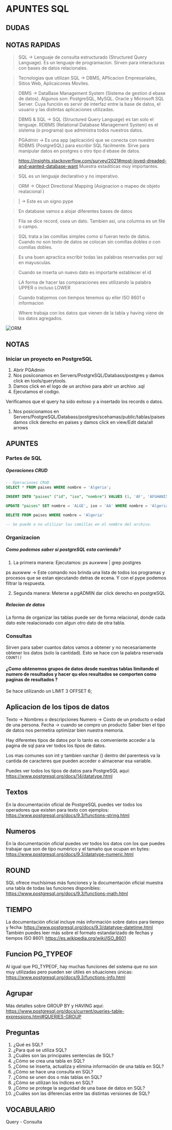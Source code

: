 # **APUNTES SQL**
## **DUDAS**
## **NOTAS RAPIDAS**
> SQL -> Lenguaje de consulta estructurado (Structured Query Language). Es un lenguaje de programacion. Sirven para interacturas con bases de datos relacionales. 

> Tecnologias que utilizan SQL -> DBMS, APlicacion Empresariales, Sitios Web, Aplicaicones Moviles. 

> DBMS -> DataBase Management System (Sistema de gestion d ebase de datos). Algunos son: PostgreSQL, MySQL. Oracle y Microsoft SQL Server. Cuya función es servir de interfaz entre la base de datos, el usuario y las distintas aplicaciones utilizadas.

> DBMS & SQL -> SQL (Structured Query Language) es tan solo el lenguaje.
RDBMS (Relational Database Management System) es el sistema (o programa) que administra todos nuestros datos. 

> PGAdmin -> Es una app (aplicación) que se conecta con nuestro RDBMS (PostgreSQL) para escribir SQL fácilmente. Sirve para manipular datos en postgres o otro tipo d ebase de datos. 

> https://insights.stackoverflow.com/survey/2021#most-loved-dreaded-and-wanted-database-want Muestra estaditicas muy importantes. 

> SQL es un lenguaje declarativo y no imperativo. 

> ORM -> Object Directional  Mapping (Asignacion o mapeo de objeto realacional )

> | -> Este es un signo pype 

> En database vamos a alojar diferentes bases de datos 

> Fila se dice record, osea un dato. Tambien asi, una columna es un file o campo. 

> SQL trata a las comillas simples como si fueran texto de datos. Cuando no son texto de datos se colocan sin comillas dobles o con comillas dobles. 

> Es una buen apractica escribir todas las palabras reservadas por sql en mayusculas. 

> Cuando se inserta un nuevo dato es importarte establecer el id

> LA forma de hacer las comparaciones ees utilizando la palabra UPPER o incluso LOWER

> Cuando trabjemos con tiempos tenemos qu eller ISO 8601 o informacion

> Where trabaja con los datos que vienen de la tabla y having viene de los datos agregados. 


![ORM](./srcSQL/ORM.png)
## **NOTAS**
### **Iniciar un proyecto en PostgreSQL**
1. Abrir PGAdmin
2. Nos posiiconamos en Servers/PostgreSQL/Databass/postgres y damos click en tools/querytools.
3. Damos click en el logo de un archivo para abrir un archivo .sql 
4. Ejecutamos el codigo. 

Verificamos que el query ha sido exitoso y a insertado los records o datos. 

1. Nos posicionamos en Servers/PostgreSQL/Databass/postgres/scehamas/public/tablas/paises damos click derecho en paises y damos click en view/Edit data/all arrows


## **APUNTES**
### **Partes de SQL**
##### **Operaciones CRUD**

```sql
-- Operaciones CRUD
SELECT * FROM paises WHERE nombre = 'Algeria';

INSERT INTO "paises" ("id", "iso", "nombre") VALUES (1, 'AF', 'AFGHANISTAN');

UPDATE "paises" SET nombre = 'ALGE', iso = 'AA' WHERE nombre = 'Algeria'

DELETE FROM paises WHERE nombre = 'Algeria'

-- Se puede o no utilizar las comillas en el nombre del archivo. 
```

### **Organizacion**
##### **Como podemos saber si postgreSQL esta corriendo?**
1. La primera manera: 
Ejecutamos: ps auxwww | grep postgres

ps auxwww -> Este comando nos brinda una lista de todos los programas y procesos que se estan ejecutando detras de ecena. Y con el pype podemos filtrar la respuesta. 

2. Segunda manera: Meterse a pgADMIN dar click derecho en postgreSQL 

##### **Relacion de datos**

La forma de organizar las tablas puede ser de forma relacional, donde cada dato este realacionado con algun otro dato de otra tabla. 

### **Consultas**
Sirven para saber cuantos datos vamos a obtener y no necesariamente obtener los datos (solo la cantidad). Esto se hace con la palabra reservada `COUNT()`

#### **¿Como obtenemos grupos de datos desde nuestras tablas limitando el numero de resultados y hacer qu elos resultados se comporten como paginas de resultados ?**
Se hace utilizando un LIMIT 3 OFFSET 6;

## **Aplicacion de los tipos de datos**
Texto -> Nombres o descripciones 
Numero -> Costo de un producto o edad de una persona.
Fecha -> cuando se compro un producto
Saber bien el tipo de datos nos permetira optimizar bien nuestra memoria. 

Hay diferentes tipos de datos por lo tanto es comveniente acceder a la pagina de sql para ver todos los tipos de datos. 

Los mas comunes son int y tambien varchar () dentro del parentesis va la cantida de caracteres que pueden acceder o almacenar esa variable.

Puedes ver todos los tipos de datos para PostgreSQL aquí:
https://www.postgresql.org/docs/14/datatype.html

  
## Textos
En la documentación oficial de PostgreSQL puedes ver todos los operadores que existen para texto con ejemplos:
https://www.postgresql.org/docs/9.3/functions-string.html

## Numeros 
En la documentación oficial puedes ver todos los datos con los que puedes trabajar que son de tipo numérico y el tamaño que ocupan en bytes:
https://www.postgresql.org/docs/9.3/datatype-numeric.html

## **ROUND**
SQL ofrece muchísimas más funciones y la documentación oficial muestra una tabla de todas las funciones disponibles:
https://www.postgresql.org/docs/9.3/functions-math.html

## **TIEMPO**
La documentación oficial incluye más información sobre datos para tiempo y fecha:
https://www.postgresql.org/docs/9.3/datatype-datetime.html
También puedes leer más sobre el formato estandarizado de fechas y tiempos ISO 8601:
https://es.wikipedia.org/wiki/ISO_8601

## **Funcion PG_TYPEOF**
Al igual que PG_TYPEOF, hay muchas funciones del sistema que no son muy utilizadas pero pueden ser útiles en situaciones únicas:
https://www.postgresql.org/docs/9.3/functions-info.html

## **Agrupar**
Más detalles sobre GROUP BY y HAVING aquí:
https://www.postgresql.org/docs/current/queries-table-expressions.html#QUERIES-GROUP






## **Preguntas**
1.	¿Qué es SQL?
2.	¿Para qué se utiliza SQL?
3.	¿Cuáles son las principales sentencias de SQL?
4.	¿Cómo se crea una tabla en SQL?
5.	¿Cómo se inserta, actualiza y elimina información de una tabla en SQL?
6.	¿Cómo se hace una consulta en SQL?
7.	¿Cómo se unen dos o más tablas en SQL?
8.	¿Cómo se utilizan los índices en SQL?
9.	¿Cómo se protege la seguridad de una base de datos en SQL?
10.	¿Cuáles son las diferencias entre las distintas versiones de SQL?

## **VOCABULARIO**
Query - Consulta
